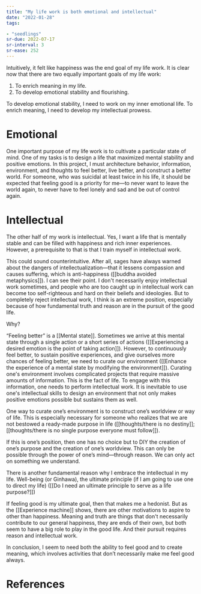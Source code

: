 ```yaml
---
title: "My life work is both emotional and intellectual"
date: "2022-01-28"
tags:

- "seedlings"
sr-due: 2022-07-17
sr-interval: 3
sr-ease: 252
---
```


Intuitively, it felt like happiness was the end goal of my life work. It is clear now that there are two equally important goals of my life work:

1. To enrich meaning in my life.
2. To develop emotional stability and flourishing.

To develop emotional stability, I need to work on my inner emotional life. To enrich meaning, I need to develop my intellectual prowess.

# Emotional

One important purpose of my life work is to cultivate a particular state of mind. One of my tasks is to design a life that maximized mental stability and positive emotions. In this project, I must architecture behavior, information, environment, and thoughts to feel better, live better, and construct a better world. For someone, who was suicidal at least twice in his life, it should be expected that feeling good is a priority for me—to never want to leave the world again, to never have to feel lonely and sad and be out of control again.

# Intellectual

The other half of my work is intellectual. Yes, I want a life that is mentally stable and can be filled with happiness and rich inner experiences. However, a prerequisite to that is that I train myself in intellectual work.

This could sound counterintuitive. After all, sages have always warned about the dangers of intellectualization—that it lessens compassion and causes suffering, which is anti-happiness ([[buddha avoided metaphysics]]). I can see their point. I don't necessarily enjoy intellectual work sometimes, and people who are too caught up in intellectual work can become too self-righteous and hard on their beliefs and ideologies. But to completely reject intellectual work, I think is an extreme position, especially because of how fundamental truth and reason are in the pursuit of the good life.

Why?

“Feeling better” is a [[Mental state]]. Sometimes we arrive at this mental state through a single action or a short series of actions ([[Experiencing a desired emotion is the point of taking action]]). However, to continuously feel better, to sustain positive experiences, and give ourselves more chances of feeling better, we need to curate our environment ([[Enhance the experience of a mental state by modifying the environment]]). Curating one's environment involves complicated projects that require massive amounts of information. This is the fact of life. To engage with this information, one needs to perform intellectual work.  It is inevitable to use one's intellectual skills to design an environment that not only makes positive emotions possible but sustains them as well.

One way to curate one’s environment is to construct one’s worldview or way of life. This is especially necessary for someone who realizes that we are not bestowed a ready-made purpose in life ([[thoughts/there is no destiny]]; [[thoughts/there is no single purpose everyone must follow]]).

If this is one’s position, then one has no choice but to DIY the creation of one’s purpose and the creation of one’s worldview. This can only be possible through the power of one’s mind—through reason. We can only act on something we understand.

There is another fundamental reason why I embrace the intellectual in my life. Well-being (or Ginhawa), the ultimate principle (if I am going to use one to direct my life) ([[Do I need an ultimate principle to serve as a life purpose?]])

If feeling good is my ultimate goal, then that makes me a hedonist. But as the [[Experience machine]] shows, there are other motivations to aspire to other than happiness. Meaning and truth are things that don't necessarily contribute to our general happiness, they are ends of their own, but both seem to have a big role to play in the good life. And their pursuit requires reason and intellectual work.

In conclusion, I seem to need both the ability to feel good and to create meaning, which involves activities that don’t necessarily make me feel good always.

# References
